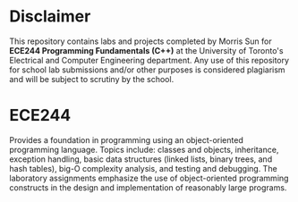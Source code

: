 # Disclaimer
This repository contains labs and projects completed by Morris Sun for **ECE244 Programming Fundamentals (C++)** at the University of Toronto's Electrical and Computer Engineering department. Any use of this repository for school lab submissions and/or other purposes is considered plagiarism and will be subject to scrutiny by the school.

# ECE244
Provides a foundation in programming using an object-oriented programming language. Topics include: classes and objects, inheritance, exception handling, basic data structures (linked lists, binary trees, and hash tables), big-O complexity analysis, and testing and debugging. The laboratory assignments emphasize the use of object-oriented programming constructs in the design and implementation of reasonably large programs.
